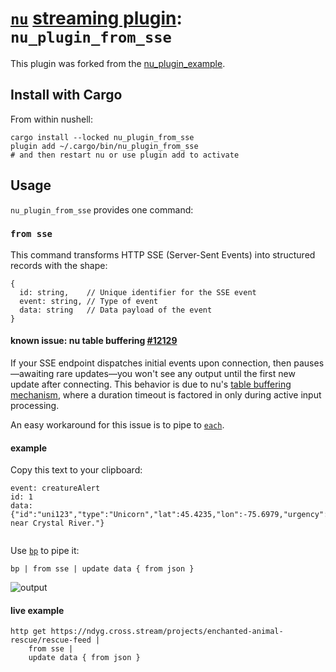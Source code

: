 # [`nu`](https://www.nushell.sh) [streaming plugin](https://www.nushell.sh/blog/2024-03-05-nushell_0_91_0.html#plugin-protocol-overhaul-toc): `nu_plugin_from_sse`

This plugin was forked from the
[nu_plugin_example](https://github.com/nushell/nushell/blob/main/crates/nu_plugin_example/src/commands/sum.rs).

## Install with Cargo

From within nushell:

    cargo install --locked nu_plugin_from_sse
    plugin add ~/.cargo/bin/nu_plugin_from_sse
    # and then restart nu or use plugin add to activate

## Usage

`nu_plugin_from_sse` provides one command:


### `from sse`

This command transforms HTTP SSE (Server-Sent Events) into structured records with the shape:

```plaintext
{
  id: string,    // Unique identifier for the SSE event
  event: string, // Type of event
  data: string   // Data payload of the event
}
```

#### known issue: nu table buffering [#12129](https://github.com/nushell/nushell/issues/12129)

If your SSE endpoint dispatches initial events upon connection, then
pauses—awaiting rare updates—you won't see any output until the first new
update after connecting. This behavior is due to nu's [table buffering
mechanism](https://github.com/nushell/nushell/blob/65e5abaa3e48126ff730c9a59e5f6f55777a85bd/crates/nu-command/src/viewers/table.rs#L846-L875),
where a duration timeout is factored in only during active input processing.

An easy workaround for this issue is to pipe to
[`each`](https://www.nushell.sh/commands/docs/each.html).

#### example

Copy this text to your clipboard:

```
event: creatureAlert
id: 1
data: {"id":"uni123","type":"Unicorn","lat":45.4235,"lon":-75.6979,"urgency":"high","desc":"Injured near Crystal River."}


```

Use [`bp`](https://github.com/printfn/bp) to pipe it:

```nushell
bp | from sse | update data { from json }
````

![output](./docs/out.png)

#### live example

```nushell
http get https://ndyg.cross.stream/projects/enchanted-animal-rescue/rescue-feed |
    from sse |
    update data { from json }
```
